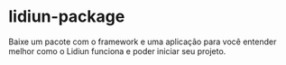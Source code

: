 # lidiun-package
Baixe um pacote com o framework e uma aplicação para você entender melhor como o Lidiun funciona e poder iniciar seu projeto.
